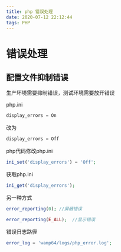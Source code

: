 ```yaml
---
title: php 错误处理
date: 2020-07-12 22:12:44
tags: PHP
---
```


# 错误处理

## 配置文件抑制错误

生产坏境需要抑制错误，测试环境需要放开错误

php.ini

```php
display_errors = On
```

改为

```php
display_errors = Off
```

php代码修改php.ini

```php
ini_set('display_errors') = 'Off';
```

获取php.ini

```php
ini_get('display_errors');
```

另一种方式

```php
error_reporting(0); //屏蔽错误

error_reporting(E_ALL);  //显示错误
```

错误日志路径

```php
error_log = 'wamp64/logs/php_error.log';
```
